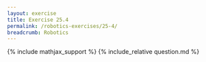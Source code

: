 ```yaml
---
layout: exercise
title: Exercise 25.4
permalink: /robotics-exercises/25-4/
breadcrumb: Robotics
---
```


{% include mathjax_support %}
{% include_relative question.md %}

